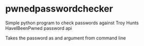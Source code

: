 # pwnedpasswordchecker
Simple python program to check passwords against Troy Hunts HaveIBeenPwned password api

Takes the password as and argument from command line
